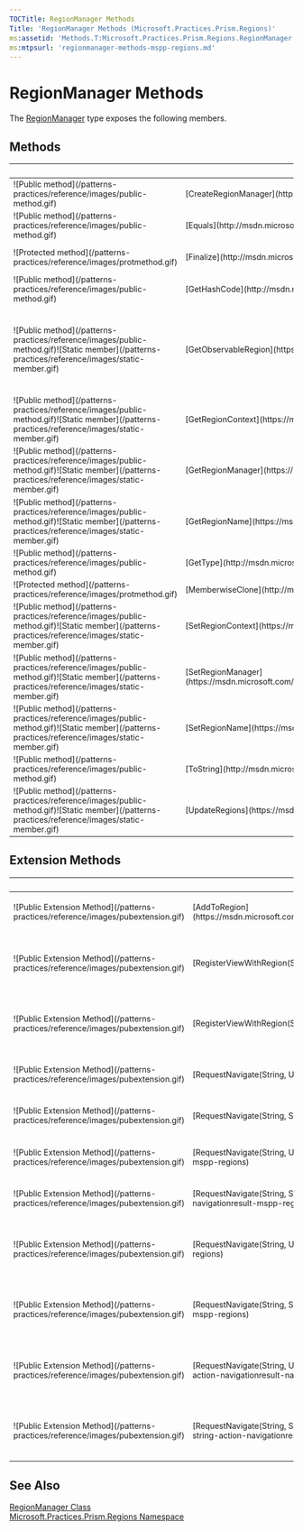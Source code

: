 ```yaml
---
TOCTitle: RegionManager Methods
Title: 'RegionManager Methods (Microsoft.Practices.Prism.Regions)'
ms:assetid: 'Methods.T:Microsoft.Practices.Prism.Regions.RegionManager'
ms:mtpsurl: 'regionmanager-methods-mspp-regions.md'
---
```


# RegionManager Methods

The [RegionManager](https://msdn.microsoft.com/library/microsoft.practices.prism.regions.regionmanager) type exposes the following members.

## Methods

<table>
<thead>
<tr class="header">
<th> </th>
<th>Name</th>
<th>Description</th>
</tr>
</thead>
<tbody>
<tr class="odd">
<td>![Public method](/patterns-practices/reference/images/public-method.gif)</td>
<td>[CreateRegionManager](https://msdn.microsoft.com/library/microsoft.practices.prism.regions.regionmanager.createregionmanager)</td>
<td><div class="summary">
Creates a new region manager.
</div></td>
</tr>
<tr class="even">
<td>![Public method](/patterns-practices/reference/images/public-method.gif)</td>
<td>[Equals](http://msdn.microsoft.com/en-us/library/bsc2ak47)</td>
<td><div class="summary">
Determines whether the specified [Object](http://msdn.microsoft.com/en-us/library/e5kfa45b) is equal to the current [Object](http://msdn.microsoft.com/en-us/library/e5kfa45b).
</div>
(Inherited from [Object](http://msdn.microsoft.com/en-us/library/e5kfa45b).)</td>
</tr>
<tr class="odd">
<td>![Protected method](/patterns-practices/reference/images/protmethod.gif)</td>
<td>[Finalize](http://msdn.microsoft.com/en-us/library/4k87zsw7)</td>
<td><div class="summary">
Allows an object to try to free resources and perform other cleanup operations before it is reclaimed by garbage collection.
</div>
(Inherited from [Object](http://msdn.microsoft.com/en-us/library/e5kfa45b).)</td>
</tr>
<tr class="even">
<td>![Public method](/patterns-practices/reference/images/public-method.gif)</td>
<td>[GetHashCode](http://msdn.microsoft.com/en-us/library/zdee4b3y)</td>
<td><div class="summary">
Serves as a hash function for a particular type.
</div>
(Inherited from [Object](http://msdn.microsoft.com/en-us/library/e5kfa45b).)</td>
</tr>
<tr class="odd">
<td>![Public method](/patterns-practices/reference/images/public-method.gif)![Static member](/patterns-practices/reference/images/static-member.gif)</td>
<td>[GetObservableRegion](https://msdn.microsoft.com/library/microsoft.practices.prism.regions.regionmanager.getobservableregion(system.windows.dependencyobject))</td>
<td><div class="summary">
Returns an [ObservableObject&lt;T&gt;](/patterns-practices/reference/observableobject-t-class-mspp) wrapper that can hold an [IRegion](https://msdn.microsoft.com/library/microsoft.practices.prism.regions.iregion). Using this wrapper you can detect when an [IRegion](https://msdn.microsoft.com/library/microsoft.practices.prism.regions.iregion) has been created by the [RegionAdapterBase&lt;T&gt;](/patterns-practices/reference/regionadapterbase-t-class-mspp-regions). If the [ObservableObject&lt;T&gt;](/patterns-practices/reference/observableobject-t-class-mspp) wrapper does not yet exist, a new wrapper will be created. When the region gets created and assigned to the wrapper, you can use the [PropertyChanged](/patterns-practices/reference/observableobject-t-class-mspp.propertychanged) event to get notified of that change.
</div></td>
</tr>
<tr class="even">
<td>![Public method](/patterns-practices/reference/images/public-method.gif)![Static member](/patterns-practices/reference/images/static-member.gif)</td>
<td>[GetRegionContext](https://msdn.microsoft.com/library/microsoft.practices.prism.regions.regionmanager.getregioncontext(system.windows.dependencyobject))</td>
<td><div class="summary">
Gets the value of the [RegionContextProperty](https://msdn.microsoft.com/library/microsoft.practices.prism.regions.regionmanager.regioncontextproperty) attached property.
</div></td>
</tr>
<tr class="odd">
<td>![Public method](/patterns-practices/reference/images/public-method.gif)![Static member](/patterns-practices/reference/images/static-member.gif)</td>
<td>[GetRegionManager](https://msdn.microsoft.com/library/microsoft.practices.prism.regions.regionmanager.getregionmanager(system.windows.dependencyobject))</td>
<td><div class="summary">
Gets the value of the [RegionNameProperty](https://msdn.microsoft.com/library/microsoft.practices.prism.regions.regionmanager.regionnameproperty) attached property.
</div></td>
</tr>
<tr class="even">
<td>![Public method](/patterns-practices/reference/images/public-method.gif)![Static member](/patterns-practices/reference/images/static-member.gif)</td>
<td>[GetRegionName](https://msdn.microsoft.com/library/microsoft.practices.prism.regions.regionmanager.getregionname(system.windows.dependencyobject))</td>
<td><div class="summary">
Gets the value for the [RegionNameProperty](https://msdn.microsoft.com/library/microsoft.practices.prism.regions.regionmanager.regionnameproperty) attached property.
</div></td>
</tr>
<tr class="odd">
<td>![Public method](/patterns-practices/reference/images/public-method.gif)</td>
<td>[GetType](http://msdn.microsoft.com/en-us/library/dfwy45w9)</td>
<td><div class="summary">
Gets the [Type](http://msdn.microsoft.com/en-us/library/42892f65) of the current instance.
</div>
(Inherited from [Object](http://msdn.microsoft.com/en-us/library/e5kfa45b).)</td>
</tr>
<tr class="even">
<td>![Protected method](/patterns-practices/reference/images/protmethod.gif)</td>
<td>[MemberwiseClone](http://msdn.microsoft.com/en-us/library/57ctke0a)</td>
<td><div class="summary">
Creates a shallow copy of the current [Object](http://msdn.microsoft.com/en-us/library/e5kfa45b).
</div>
(Inherited from [Object](http://msdn.microsoft.com/en-us/library/e5kfa45b).)</td>
</tr>
<tr class="odd">
<td>![Public method](/patterns-practices/reference/images/public-method.gif)![Static member](/patterns-practices/reference/images/static-member.gif)</td>
<td>[SetRegionContext](https://msdn.microsoft.com/library/microsoft.practices.prism.regions.regionmanager.setregioncontext(system.windows.dependencyobject%2csystem.object))</td>
<td><div class="summary">
Sets the [RegionContextProperty](https://msdn.microsoft.com/library/microsoft.practices.prism.regions.regionmanager.regioncontextproperty) attached property.
</div></td>
</tr>
<tr class="even">
<td>![Public method](/patterns-practices/reference/images/public-method.gif)![Static member](/patterns-practices/reference/images/static-member.gif)</td>
<td>[SetRegionManager](https://msdn.microsoft.com/library/microsoft.practices.prism.regions.regionmanager.setregionmanager(system.windows.dependencyobject%2cmicrosoft.practices.prism.regions.iregionmanager))</td>
<td><div class="summary">
Sets the [RegionManagerProperty](https://msdn.microsoft.com/library/microsoft.practices.prism.regions.regionmanager.regionmanagerproperty) attached property.
</div></td>
</tr>
<tr class="odd">
<td>![Public method](/patterns-practices/reference/images/public-method.gif)![Static member](/patterns-practices/reference/images/static-member.gif)</td>
<td>[SetRegionName](https://msdn.microsoft.com/library/microsoft.practices.prism.regions.regionmanager.setregionname(system.windows.dependencyobject%2csystem.string))</td>
<td><div class="summary">
Sets the [RegionNameProperty](https://msdn.microsoft.com/library/microsoft.practices.prism.regions.regionmanager.regionnameproperty) attached property.
</div></td>
</tr>
<tr class="even">
<td>![Public method](/patterns-practices/reference/images/public-method.gif)</td>
<td>[ToString](http://msdn.microsoft.com/en-us/library/7bxwbwt2)</td>
<td><div class="summary">
Returns a string that represents the current object.
</div>
(Inherited from [Object](http://msdn.microsoft.com/en-us/library/e5kfa45b).)</td>
</tr>
<tr class="odd">
<td>![Public method](/patterns-practices/reference/images/public-method.gif)![Static member](/patterns-practices/reference/images/static-member.gif)</td>
<td>[UpdateRegions](https://msdn.microsoft.com/library/microsoft.practices.prism.regions.regionmanager.updateregions)</td>
<td><div class="summary">
Notifies attached behaviors to update the region managers appropriatelly if needed to.
</div></td>
</tr>
</tbody>
</table>

## Extension Methods

<table>
<thead>
<tr class="header">
<th> </th>
<th>Name</th>
<th>Description</th>
</tr>
</thead>
<tbody>
<tr class="odd">
<td>![Public Extension Method](/patterns-practices/reference/images/pubextension.gif)</td>
<td>[AddToRegion](https://msdn.microsoft.com/library/microsoft.practices.prism.regions.regionmanagerextensions.addtoregion(microsoft.practices.prism.regions.iregionmanager%2csystem.string%2csystem.object))</td>
<td><div class="summary">
Add a view to the Views collection of a Region. Note that the region must already exist in this regionmanager.
</div>
(Defined by [RegionManagerExtensions](https://msdn.microsoft.com/library/microsoft.practices.prism.regions.regionmanagerextensions).)</td>
</tr>
<tr class="even">
<td>![Public Extension Method](/patterns-practices/reference/images/pubextension.gif)</td>
<td>[RegisterViewWithRegion(String, Type)](/patterns-practices/reference/regionmanagerextensions-registerviewwithregion-method-iregionmanager-string-type-mspp-regions)</td>
<td>Overloaded.
<div class="summary">
Associate a view with a region, by registering a type. When the region get's displayed this type will be resolved using the ServiceLocator into a concrete instance. The instance will be added to the Views collection of the region
</div>
(Defined by [RegionManagerExtensions](https://msdn.microsoft.com/library/microsoft.practices.prism.regions.regionmanagerextensions).)</td>
</tr>
<tr class="odd">
<td>![Public Extension Method](/patterns-practices/reference/images/pubextension.gif)</td>
<td>[RegisterViewWithRegion(String, Func&lt;Object&gt;)](/patterns-practices/reference/regionmanagerextensions-registerviewwithregion-method-iregionmanager-string-func-object-mspp-regions)</td>
<td>Overloaded.
<div class="summary">
Associate a view with a region, using a delegate to resolve a concreate instance of the view. When the region get's displayed, this delelgate will be called and the result will be added to the views collection of the region.
</div>
(Defined by [RegionManagerExtensions](https://msdn.microsoft.com/library/microsoft.practices.prism.regions.regionmanagerextensions).)</td>
</tr>
<tr class="even">
<td>![Public Extension Method](/patterns-practices/reference/images/pubextension.gif)</td>
<td>[RequestNavigate(String, Uri)](/patterns-practices/reference/regionmanagerextensions-requestnavigate-method-iregionmanager-string-uri-mspp-regions)</td>
<td>Overloaded.
<div class="summary">
Navigates the specified region manager.
</div>
(Defined by [RegionManagerExtensions](https://msdn.microsoft.com/library/microsoft.practices.prism.regions.regionmanagerextensions).)</td>
</tr>
<tr class="odd">
<td>![Public Extension Method](/patterns-practices/reference/images/pubextension.gif)</td>
<td>[RequestNavigate(String, String)](/patterns-practices/reference/regionmanagerextensions-requestnavigate-method-iregionmanager-string-string-mspp-regions)</td>
<td>Overloaded.
<div class="summary">
Navigates the specified region manager.
</div>
(Defined by [RegionManagerExtensions](https://msdn.microsoft.com/library/microsoft.practices.prism.regions.regionmanagerextensions).)</td>
</tr>
<tr class="even">
<td>![Public Extension Method](/patterns-practices/reference/images/pubextension.gif)</td>
<td>[RequestNavigate(String, Uri, Action&lt;NavigationResult&gt;)](/patterns-practices/reference/regionmanagerextensions-requestnavigate-method-iregionmanager-string-uri-action-navigationresult-mspp-regions)</td>
<td>Overloaded.
<div class="summary">
Navigates the specified region manager.
</div>
(Defined by [RegionManagerExtensions](https://msdn.microsoft.com/library/microsoft.practices.prism.regions.regionmanagerextensions).)</td>
</tr>
<tr class="odd">
<td>![Public Extension Method](/patterns-practices/reference/images/pubextension.gif)</td>
<td>[RequestNavigate(String, String, Action&lt;NavigationResult&gt;)](/patterns-practices/reference/regionmanagerextensions-requestnavigate-method-iregionmanager-string-string-action-navigationresult-mspp-regions)</td>
<td>Overloaded.
<div class="summary">
Navigates the specified region manager.
</div>
(Defined by [RegionManagerExtensions](https://msdn.microsoft.com/library/microsoft.practices.prism.regions.regionmanagerextensions).)</td>
</tr>
<tr class="even">
<td>![Public Extension Method](/patterns-practices/reference/images/pubextension.gif)</td>
<td>[RequestNavigate(String, Uri, NavigationParameters)](/patterns-practices/reference/regionmanagerextensions-requestnavigate-method-iregionmanager-string-uri-navigationparameters-mspp-regions)</td>
<td>Overloaded.
<div class="summary">
This method allows an IRegionManager to locate a specified region and navigate in it to the specified target Uri, passing an instance of NavigationParameters, which holds a collection of object parameters.
</div>
(Defined by [RegionManagerExtensions](https://msdn.microsoft.com/library/microsoft.practices.prism.regions.regionmanagerextensions).)</td>
</tr>
<tr class="odd">
<td>![Public Extension Method](/patterns-practices/reference/images/pubextension.gif)</td>
<td>[RequestNavigate(String, String, NavigationParameters)](/patterns-practices/reference/regionmanagerextensions-requestnavigate-method-iregionmanager-string-string-navigationparameters-mspp-regions)</td>
<td>Overloaded.
<div class="summary">
This method allows an IRegionManager to locate a specified region and navigate in it to the specified target string, passing an instance of NavigationParameters, which holds a collection of object parameters.
</div>
(Defined by [RegionManagerExtensions](https://msdn.microsoft.com/library/microsoft.practices.prism.regions.regionmanagerextensions).)</td>
</tr>
<tr class="even">
<td>![Public Extension Method](/patterns-practices/reference/images/pubextension.gif)</td>
<td>[RequestNavigate(String, Uri, Action&lt;NavigationResult&gt;, NavigationParameters)](/patterns-practices/reference/regionmanagerextensions-requestnavigate-method-iregionmanager-string-uri-action-navigationresult-navigationparameters-mspp-regions)</td>
<td>Overloaded.
<div class="summary">
This method allows an IRegionManager to locate a specified region and navigate in it to the specified target Uri, passing a navigation callback and an instance of NavigationParameters, which holds a collection of object parameters.
</div>
(Defined by [RegionManagerExtensions](https://msdn.microsoft.com/library/microsoft.practices.prism.regions.regionmanagerextensions).)</td>
</tr>
<tr class="odd">
<td>![Public Extension Method](/patterns-practices/reference/images/pubextension.gif)</td>
<td>[RequestNavigate(String, String, Action&lt;NavigationResult&gt;, NavigationParameters)](/patterns-practices/reference/regionmanagerextensions-requestnavigate-method-iregionmanager-string-string-action-navigationresult-navigationparameters-mspp-regions)</td>
<td>Overloaded.
<div class="summary">
This method allows an IRegionManager to locate a specified region and navigate in it to the specified target string, passing a navigation callback and an instance of NavigationParameters, which holds a collection of object parameters.
</div>
(Defined by [RegionManagerExtensions](https://msdn.microsoft.com/library/microsoft.practices.prism.regions.regionmanagerextensions).)</td>
</tr>
</tbody>
</table>

## See Also

[RegionManager Class](https://msdn.microsoft.com/library/microsoft.practices.prism.regions.regionmanager)<br/>
[Microsoft.Practices.Prism.Regions Namespace](https://msdn.microsoft.com/library/microsoft.practices.prism.regions)
